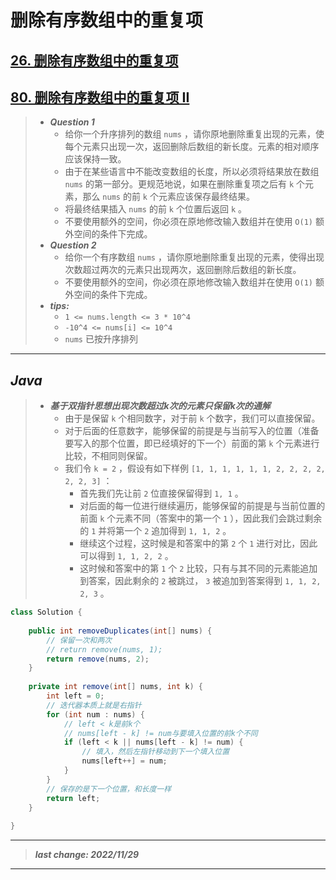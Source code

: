 # 删除有序数组中的重复项

## [26. 删除有序数组中的重复项](https://leetcode.cn/problems/remove-duplicates-from-sorted-array/)

## [80. 删除有序数组中的重复项 II](https://leetcode.cn/problems/remove-duplicates-from-sorted-array-ii/)

> - ***Question 1***
>   - 给你一个升序排列的数组 `nums` ，请你原地删除重复出现的元素，使每个元素只出现一次，返回删除后数组的新长度。元素的相对顺序应该保持一致。
>   - 由于在某些语言中不能改变数组的长度，所以必须将结果放在数组 `nums` 的第一部分。更规范地说，如果在删除重复项之后有 `k` 个元素，那么 `nums` 的前 `k` 个元素应该保存最终结果。
>   - 将最终结果插入 `nums` 的前 `k` 个位置后返回 `k` 。
>   - 不要使用额外的空间，你必须在原地修改输入数组并在使用 `O(1)` 额外空间的条件下完成。
> - ***Question 2***
>   - 给你一个有序数组 `nums` ，请你原地删除重复出现的元素，使得出现次数超过两次的元素只出现两次，返回删除后数组的新长度。
>   - 不要使用额外的空间，你必须在原地修改输入数组并在使用 `O(1)` 额外空间的条件下完成。
> - ***tips:***
>   - `1 <= nums.length <= 3 * 10^4`
>   - `-10^4 <= nums[i] <= 10^4`
>   - `nums` 已按升序排列

---

## *Java*

> - ***基于双指针思想出现次数超过k次的元素只保留k次的通解***
>   - 由于是保留 `k` 个相同数字，对于前 `k` 个数字，我们可以直接保留。
>   - 对于后面的任意数字，能够保留的前提是与当前写入的位置（准备要写入的那个位置，即已经填好的下一个）前面的第 `k` 个元素进行比较，不相同则保留。
>   - 我们令 `k = 2` ，假设有如下样例 `[1, 1, 1, 1, 1, 1, 2, 2, 2, 2, 2, 2, 3]` ：
>     - 首先我们先让前 `2` 位直接保留得到 `1, 1` 。
>     - 对后面的每一位进行继续遍历，能够保留的前提是与当前位置的前面 `k` 个元素不同（答案中的第一个 `1` ），因此我们会跳过剩余的 `1` 并将第一个 `2` 追加得到 `1, 1, 2` 。
>     - 继续这个过程，这时候是和答案中的第 `2` 个 `1` 进行对比，因此可以得到 `1, 1, 2, 2` 。
>     - 这时候和答案中的第 `1` 个 `2` 比较，只有与其不同的元素能追加到答案，因此剩余的 `2` 被跳过， `3` 被追加到答案得到 `1, 1, 2, 2, 3` 。

```java
class Solution {
    
    public int removeDuplicates(int[] nums) {
        // 保留一次和两次
        // return remove(nums, 1);
        return remove(nums, 2);
    }
    
    private int remove(int[] nums, int k) {
        int left = 0;
        // 迭代器本质上就是右指针
        for (int num : nums) {
            // left < k是前k个
            // nums[left - k] != num与要填入位置的前k个不同
            if (left < k || nums[left - k] != num) {
                // 填入，然后左指针移动到下一个填入位置
                nums[left++] = num;
            }
        }
        // 保存的是下一个位置，和长度一样
        return left;
    }
    
}
```

---

> ***last change: 2022/11/29***

---
